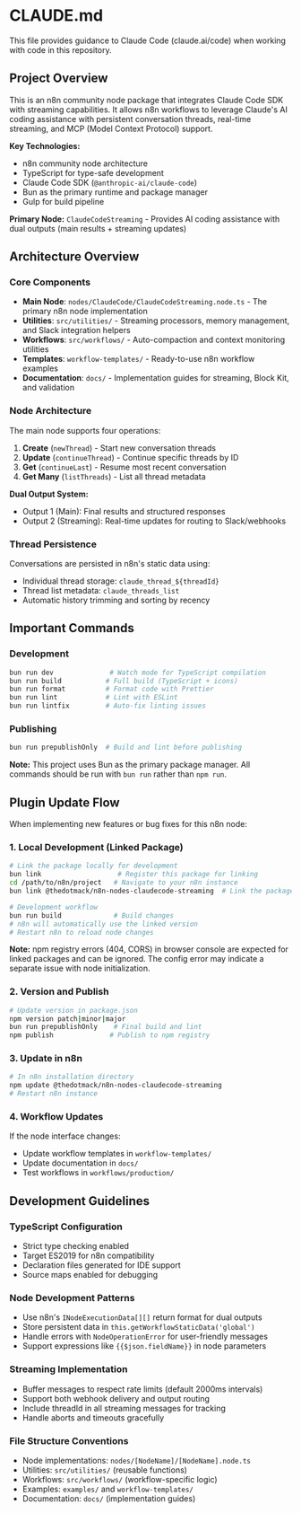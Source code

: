 # CLAUDE.md

This file provides guidance to Claude Code (claude.ai/code) when working with code in this repository.

## Project Overview

This is an n8n community node package that integrates Claude Code SDK with streaming capabilities. It allows n8n workflows to leverage Claude's AI coding assistance with persistent conversation threads, real-time streaming, and MCP (Model Context Protocol) support.

**Key Technologies:**
- n8n community node architecture
- TypeScript for type-safe development
- Claude Code SDK (`@anthropic-ai/claude-code`)
- Bun as the primary runtime and package manager
- Gulp for build pipeline

**Primary Node:** `ClaudeCodeStreaming` - Provides AI coding assistance with dual outputs (main results + streaming updates)

## Architecture Overview

### Core Components
- **Main Node**: `nodes/ClaudeCode/ClaudeCodeStreaming.node.ts` - The primary n8n node implementation
- **Utilities**: `src/utilities/` - Streaming processors, memory management, and Slack integration helpers
- **Workflows**: `src/workflows/` - Auto-compaction and context monitoring utilities  
- **Templates**: `workflow-templates/` - Ready-to-use n8n workflow examples
- **Documentation**: `docs/` - Implementation guides for streaming, Block Kit, and validation

### Node Architecture
The main node supports four operations:
1. **Create** (`newThread`) - Start new conversation threads
2. **Update** (`continueThread`) - Continue specific threads by ID
3. **Get** (`continueLast`) - Resume most recent conversation
4. **Get Many** (`listThreads`) - List all thread metadata

**Dual Output System:**
- Output 1 (Main): Final results and structured responses
- Output 2 (Streaming): Real-time updates for routing to Slack/webhooks

### Thread Persistence
Conversations are persisted in n8n's static data using:
- Individual thread storage: `claude_thread_${threadId}`
- Thread list metadata: `claude_threads_list`
- Automatic history trimming and sorting by recency

## Important Commands

### Development
```bash
bun run dev              # Watch mode for TypeScript compilation
bun run build           # Full build (TypeScript + icons)
bun run format          # Format code with Prettier
bun run lint            # Lint with ESLint
bun run lintfix         # Auto-fix linting issues
```

### Publishing
```bash
bun run prepublishOnly  # Build and lint before publishing
```

**Note:** This project uses Bun as the primary package manager. All commands should be run with `bun run` rather than `npm run`.

## Plugin Update Flow

When implementing new features or bug fixes for this n8n node:

### 1. Local Development (Linked Package)
```bash
# Link the package locally for development
bun link                   # Register this package for linking
cd /path/to/n8n/project   # Navigate to your n8n instance
bun link @thedotmack/n8n-nodes-claudecode-streaming  # Link the package

# Development workflow
bun run build             # Build changes
# n8n will automatically use the linked version
# Restart n8n to reload node changes
```

**Note:** npm registry errors (404, CORS) in browser console are expected for linked packages and can be ignored. The config error may indicate a separate issue with node initialization.

### 2. Version and Publish
```bash
# Update version in package.json
npm version patch|minor|major
bun run prepublishOnly    # Final build and lint
npm publish              # Publish to npm registry
```

### 3. Update in n8n
```bash
# In n8n installation directory
npm update @thedotmack/n8n-nodes-claudecode-streaming
# Restart n8n instance
```

### 4. Workflow Updates
If the node interface changes:
- Update workflow templates in `workflow-templates/`
- Update documentation in `docs/`
- Test workflows in `workflows/production/`

## Development Guidelines

### TypeScript Configuration
- Strict type checking enabled
- Target ES2019 for n8n compatibility  
- Declaration files generated for IDE support
- Source maps enabled for debugging

### Node Development Patterns
- Use n8n's `INodeExecutionData[][]` return format for dual outputs
- Store persistent data in `this.getWorkflowStaticData('global')`
- Handle errors with `NodeOperationError` for user-friendly messages
- Support expressions like `{{$json.fieldName}}` in node parameters

### Streaming Implementation
- Buffer messages to respect rate limits (default 2000ms intervals)
- Support both webhook delivery and output routing
- Include threadId in all streaming messages for tracking
- Handle aborts and timeouts gracefully

### File Structure Conventions
- Node implementations: `nodes/[NodeName]/[NodeName].node.ts`
- Utilities: `src/utilities/` (reusable functions)
- Workflows: `src/workflows/` (workflow-specific logic)
- Examples: `examples/` and `workflow-templates/`
- Documentation: `docs/` (implementation guides)